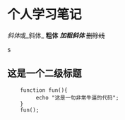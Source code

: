 个人学习笔记
================


*斜体*或_斜体_
**粗体**
***加粗斜体***
~~删除线~~

s

这是一个二级标题
--


```)
    function fun(){
         echo "这是一句非常牛逼的代码";
    }
    fun();
```
